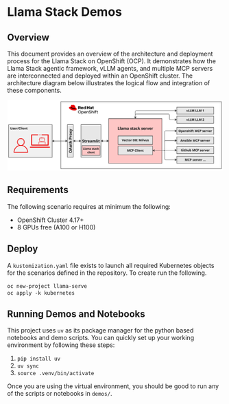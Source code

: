 # Llama Stack Demos
## Overview
This document provides an overview of the architecture and deployment process for the Llama Stack on OpenShift (OCP). It demonstrates how the Llama Stack agentic framework, vLLM agents, and multiple MCP servers are interconnected and deployed within an OpenShift cluster. The architecture diagram below illustrates the logical flow and integration of these components.

![Architecture Diagram](./images/architecture-diagram.jpg)

## Requirements
The following scenario requires at minimum the following:

* OpenShift Cluster 4.17+
* 8 GPUs free (A100 or H100)

## Deploy
A `kustomization.yaml` file exists to launch all required Kubernetes objects for the scenarios defined in the repository. To create run the following.

```
oc new-project llama-serve
oc apply -k kubernetes
```
## Running Demos and Notebooks

This project uses `uv` as its package manager for the python based notebooks and demo scripts. You can quickly set up your working environment by following these steps:

1) `pip install uv`
2)  `uv sync`
3) `source .venv/bin/activate`

Once you are using the virtual environment, you should be good to run any of the scripts or notebooks in `demos/`.
